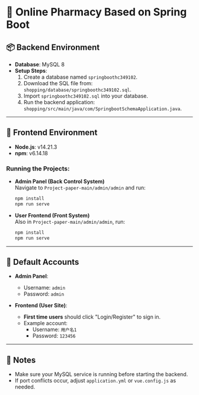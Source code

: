 
# 🛒 Online Pharmacy Based on Spring Boot

## 📦 Backend Environment
- **Database**: MySQL 8
- **Setup Steps**:
  1. Create a database named `springboothc349102`.
  2. Download the SQL file from: `shopping/database/springboothc349102.sql`.
  3. Import `springboothc349102.sql` into your database.
  4. Run the backend application:  
     `shopping/src/main/java/com/SpringbootSchemaApplication.java`.

---

## 🎨 Frontend Environment
- **Node.js**: v14.21.3
- **npm**: v6.14.18

### Running the Projects:
- **Admin Panel (Back Control System)**  
  Navigate to `Project-paper-main/admin/admin` and run:
  ```bash
  npm install
  npm run serve
  ```

- **User Frontend (Front System)**  
  Also in `Project-paper-main/admin/admin`, run:
  ```bash
  npm install
  npm run serve
  ```

---

## 🔑 Default Accounts
- **Admin Panel**:  
  - Username: `admin`  
  - Password: `admin`

- **Frontend (User Site)**:  
  - **First time users** should click "Login/Register" to sign in.  
  - Example account:  
    - Username: `用户名1`  
    - Password: `123456`

---

## 📝 Notes
- Make sure your MySQL service is running before starting the backend.
- If port conflicts occur, adjust `application.yml` or `vue.config.js` as needed.
